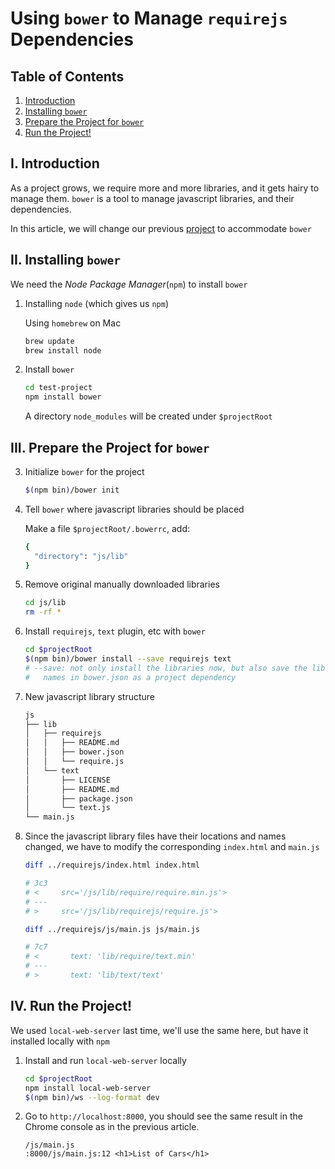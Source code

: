 # Using `bower` to Manage `requirejs` Dependencies

## Table of Contents

1. [Introduction](i-introduction)
2. [Installing `bower`](ii-installing-bower)
3. [Prepare the Project for `bower`](iii-prepare-the-project-for-bower)
4. [Run the Project!](iv-run-the-project)

## I. Introduction

As a project grows, we require more and more libraries, and it gets hairy to
manage them. `bower` is a tool to manage javascript libraries, and their
dependencies.

In this article, we will change our previous [project](requirejs) to accommodate
`bower`

## II. Installing `bower`

We need the _Node Package Manager_(`npm`) to install `bower`

1. Installing `node` (which gives us `npm`)

    Using `homebrew` on Mac

    ```sh
    brew update
    brew install node
    ```

2. Install `bower`

    ```sh
    cd test-project
    npm install bower
    ```

    A directory `node_modules` will be created under `$projectRoot`

## III. Prepare the Project for `bower`

3. Initialize `bower` for the project

    ```sh
    $(npm bin)/bower init
    ```

1. Tell `bower` where javascript libraries should be placed

    Make a file `$projectRoot/.bowerrc`, add:

    ```sh
    {
      "directory": "js/lib"
    }
    ```

2. Remove original manually downloaded libraries

    ```sh
    cd js/lib
    rm -rf *
    ```

3. Install `requirejs`, `text` plugin, etc with `bower`

    ```sh
    cd $projectRoot
    $(npm bin)/bower install --save requirejs text
    # --save: not only install the libraries now, but also save the library
    #   names in bower.json as a project dependency
    ```

4. New javascript library structure

    ```sh
    js
    ├── lib
    │   ├── requirejs
    │   │   ├── README.md
    │   │   ├── bower.json
    │   │   └── require.js
    │   └── text
    │       ├── LICENSE
    │       ├── README.md
    │       ├── package.json
    │       └── text.js
    └── main.js
    ```

5. Since the javascript library files have their locations and names changed,
  we have to modify the corresponding `index.html` and `main.js`

    ```sh
    diff ../requirejs/index.html index.html

    # 3c3
    # <     src='/js/lib/require/require.min.js'>
    # ---
    # >     src='/js/lib/requirejs/require.js'>

    diff ../requirejs/js/main.js js/main.js

    # 7c7
    # <       text: 'lib/require/text.min'
    # ---
    # >       text: 'lib/text/text'
    ```

## IV. Run the Project!

We used `local-web-server` last time, we'll use the same here, but have it
installed locally with `npm`

1. Install and run `local-web-server` locally

    ```sh
    cd $projectRoot
    npm install local-web-server
    $(npm bin)/ws --log-format dev
    ```

2. Go to `http://localhost:8000`, you should see the same result in the Chrome
  console as in the previous article.

    ```text
    /js/main.js
    :8000/js/main.js:12 <h1>List of Cars</h1>
    ```
